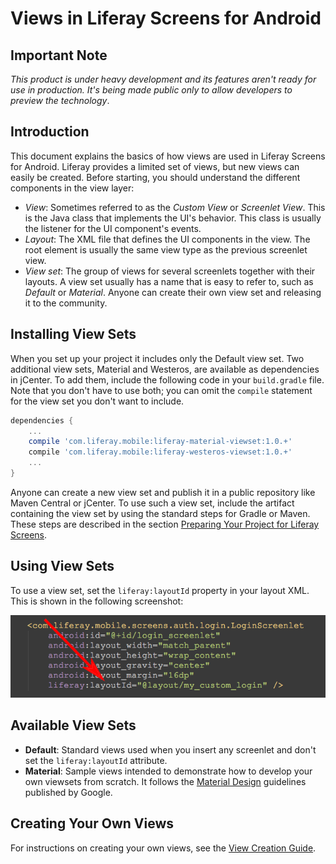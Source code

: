 # Views in Liferay Screens for Android

## Important Note

*This product is under heavy development and its features aren't ready for use in production. It's being made public only to allow developers to preview the technology*.

## Introduction

This document explains the basics of how views are used in Liferay Screens for Android. Liferay provides a limited set of views, but new views can easily be created. Before starting, you should understand the different components in the view layer:

- *View*: Sometimes referred to as the *Custom View* or *Screenlet View*. This is the Java class that implements the UI's behavior. This class is usually the listener for the UI component's events.
- *Layout*: The XML file that defines the UI components in the view. The root element is usually the same view type as the previous screenlet view.
- *View set*: The group of views for several screenlets together with their layouts. A view set usually has a name that is easy to refer to, such as *Default* or *Material*. Anyone can create their own view set and releasing it to the community.

## Installing View Sets

When you set up your project it includes only the Default view set. Two additional view sets, Material and Westeros, are available as dependencies in jCenter. To add them, include the following code in your `build.gradle` file. Note that you don't have to use both; you can omit the `compile` statement for the view set you don't want to include. 

```groovy
dependencies {
    ...
    compile 'com.liferay.mobile:liferay-material-viewset:1.0.+'
    compile 'com.liferay.mobile:liferay-westeros-viewset:1.0.+'	
    ...
}
```

Anyone can create a new view set and publish it in a public repository like Maven Central or jCenter. To use such a view set, include the artifact containing the view set by using the standard steps for Gradle or Maven. These steps are described in the section [Preparing Your Project for Liferay  Screens](https://github.com/liferay/liferay-screens/tree/master/android/README.md#preparing-your-project-for-liferay-screens).

## Using View Sets

To use a view set, set the `liferay:layoutId` property in your layout XML. This is shown in the following screenshot:

![The `liferay:layoutId` attribute is used to change the layout.](images/layoutid_xml.png)

## Available View Sets

- **Default**: Standard views used when you insert any screenlet and don't set the `liferay:layoutId` attribute.
- **Material**: Sample views intended to demonstrate how to develop your own viewsets from scratch. It follows the [Material Design](https://developer.android.com/design/material/index.html) guidelines published by Google.

## Creating Your Own Views

For instructions on creating your own views, see the [View Creation Guide](view_creation.md).